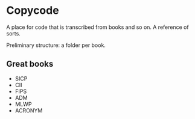 # Copycode

A place for code that is transcribed from books and so on. A reference
of sorts.

Preliminary structure: a folder per book.

## Great books

- SICP
- CII
- FIPS
- ADM
- MLWP
- ACRONYM
